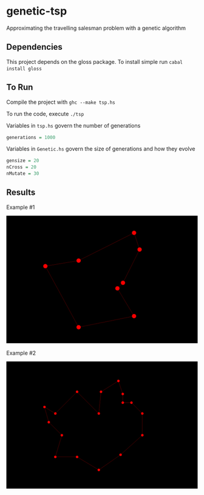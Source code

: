 # genetic-tsp
Approximating the travelling salesman problem with a genetic algorithm

## Dependencies
This project depends on the gloss package. To install simple run
`cabal install gloss`

## To Run

Compile the project with `ghc --make tsp.hs`

To run the code, execute `./tsp`

Variables in `tsp.hs` govern the number of generations

```haskell
generations = 1000
```

Variables in `Genetic.hs` govern the size of generations and how they evolve

```haskell
gensize = 20
nCross = 20
nMutate = 30
```

## Results

Example #1

![](assets/example1.png)

Example #2

![](assets/example2.png)
